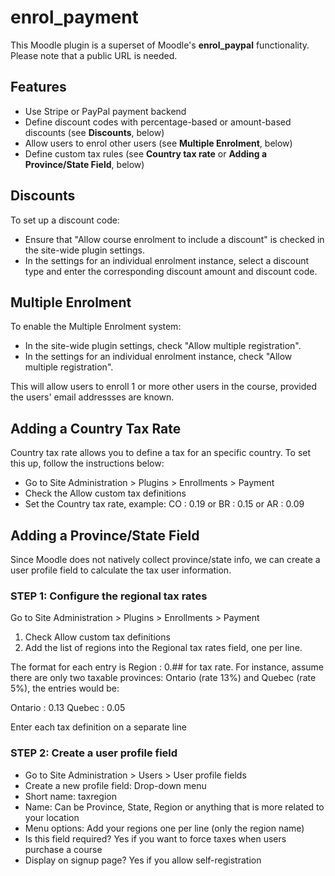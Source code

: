 # enrol_payment
This Moodle plugin is a superset of Moodle's **enrol\_paypal** functionality. Please note that a public URL is needed.

## Features
- Use Stripe or PayPal payment backend
- Define discount codes with percentage-based or amount-based discounts (see **Discounts**, below)
- Allow users to enrol other users (see **Multiple Enrolment**, below)
- Define custom tax rules (see **Country tax rate** or **Adding a Province/State Field**, below)

## Discounts
To set up a discount code:
- Ensure that "Allow course enrolment to include a discount" is checked in the site-wide plugin settings.
- In the settings for an individual enrolment instance, select a discount type and enter the corresponding 
discount amount and discount code.

## Multiple Enrolment
To enable the Multiple Enrolment system:
- In the site-wide plugin settings, check "Allow multiple registration".
- In the settings for an individual enrolment instance, check "Allow multiple registration".

This will allow users to enroll 1 or more other users in the course, provided the users' email addressses 
are known.

## Adding a Country Tax Rate
Country tax rate allows you to define a tax for an specific country. To set this up, follow
the instructions below:

- Go to Site Administration > Plugins > Enrollments > Payment
- Check the Allow custom tax definitions
- Set the Country tax rate, example: CO : 0.19 or BR : 0.15 or AR : 0.09

## Adding a Province/State Field
Since Moodle does not natively collect province/state info, we can create a
user profile field to calculate the tax user information.

### STEP 1: Configure the regional tax rates
Go to Site Administration > Plugins > Enrollments > Payment

1. Check Allow custom tax definitions
2. Add the list of regions into the Regional tax rates field, one per line.

The format for each entry is Region : 0.## for tax rate. For instance, assume there are only two taxable provinces: Ontario (rate 13%) and Quebec (rate 5%), the entries would be:

Ontario : 0.13
Quebec : 0.05

Enter each tax definition on a separate line

### STEP 2: Create a user profile field
- Go to Site Administration > Users > User profile fields
- Create a new profile field: Drop-down menu
- Short name: taxregion
- Name: Can be Province, State, Region or anything that is more related to your location
- Menu options: Add your regions one per line (only the region name)
- Is this field required? Yes if you want to force taxes when users purchase a course
- Display on signup page? Yes if you allow self-registration
